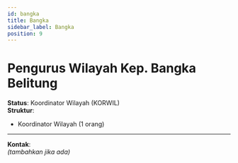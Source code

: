 ```yaml
---
id: bangka
title: Bangka
sidebar_label: Bangka
position: 9
---
```

# Pengurus Wilayah Kep. Bangka Belitung

**Status**: Koordinator Wilayah (KORWIL)  
**Struktur**:
- Koordinator Wilayah (1 orang)

---

**Kontak**:  
_(tambahkan jika ada)_
